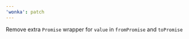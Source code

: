 ```yaml
---
'wonka': patch
---
```


Remove extra `Promise` wrapper for `value` in `fromPromise` and `toPromise`
